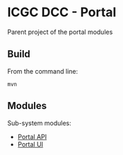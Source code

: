 ICGC DCC - Portal
===

Parent project of the portal modules

Build
---

From the command line:

    mvn
    
Modules
---

Sub-system modules:

- [Portal API](dcc-portal-api/README.md)
- [Portal UI](dcc-portal-ui/README.md)
